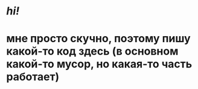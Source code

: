 # *hi!*

# мне просто скучно, поэтому пишу какой-то код здесь (в основном какой-то мусор, но какая-то часть работает)
